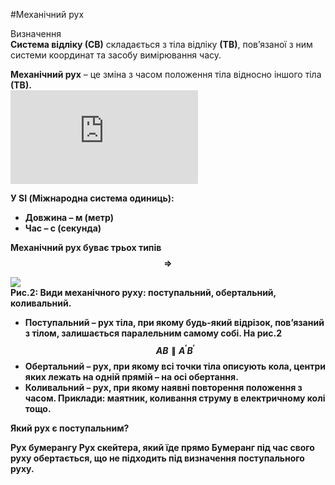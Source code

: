 #Механічний рух

<div class="eoz-wrap">
<span class="eoz">Визначення</span>
<div class="eoz-text">
<b>Система вiдлiку (СВ)</b> складається з тiла вiдлiку <b>(ТВ)</b>, пов’язаної з ним системи координат та засобу вимiрювання часу.
<p></p>
<b>Механiчний рух</b> – це змiна з часом положення тiла <span class="p1">вiдносно</span> iншого тiла <b>(ТВ)<b>.
</div>
</div>

<div class="fluidMedia">
<iframe align="center" src="https://www.youtube.com/embed/gqTUn9VZThw" frameborder="0" allowfullscreen></iframe>
</div>
<div class="popup">
</div>

<p></p>

<span class="p1"><b>У SI (Міжнародна система одиниць):</b></span>
* Довжина – м (метр)
* Час – с (секунда)

**Механічний рух буває трьох типів** $$\Rightarrow$$

<img class="image"  src="https://rawgit.com/chudaol/ed-era-book-physics/master/images/chapter_1/2.svg" />


<div class="caption">
Рис.2: Види механiчного руху: поступальний, обертальний, коливальний.
</div>


* <span class="p1">Поступальний</span> – рух тiла, при якому будь-який вiдрiзок, пов’язаний з тiлом, залишається паралельним самому собi. На рис.2 $$AB \parallel A^\prime B^\prime$$
* <span class="p1">Обертальний</span> – рух, при якому всi точки тiла описують кола, центри яких лежать на однiй прямiй – на **осi обертання**.
* <span class="p1">Коливальний</span> – рух, при якому наявнi повторення положення з часом. Приклади: маятник, коливання струму в електричному колi тощо.


<quiz correctLabel="correct!" incorrectLabel="incorrect!" checkLabel="check ansert">
<question>
<p>Який рух є поступальним?</p>
<answer>Рух бумерангу</answer>
<answer correct>Рух скейтера, який їде прямо</answer>
<explanation>
Бумеранг під час свого руху обертається, що не підходить під визначення поступального руху.
</explanation>
</question>
</quiz>